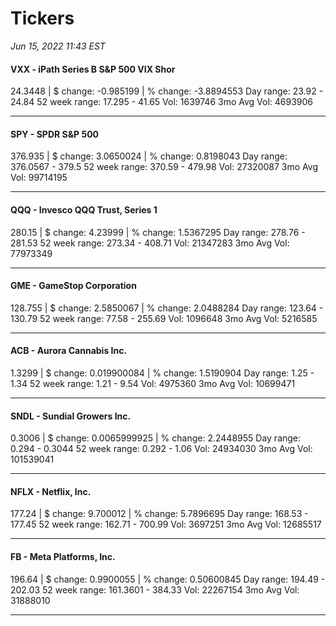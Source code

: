 # Tickers
*Jun 15, 2022 11:43 EST*

#### VXX - iPath Series B S&P 500 VIX Shor
24.3448 | $ change: -0.985199 | % change: -3.8894553
Day range: 23.92 - 24.84 52 week range: 17.295 - 41.65
Vol: 1639746 3mo Avg Vol: 4693906

---

#### SPY - SPDR S&P 500
376.935 | $ change: 3.0650024 | % change: 0.8198043
Day range: 376.0567 - 379.5 52 week range: 370.59 - 479.98
Vol: 27320087 3mo Avg Vol: 99714195

---

#### QQQ - Invesco QQQ Trust, Series 1
280.15 | $ change: 4.23999 | % change: 1.5367295
Day range: 278.76 - 281.53 52 week range: 273.34 - 408.71
Vol: 21347283 3mo Avg Vol: 77973349

---

#### GME - GameStop Corporation
128.755 | $ change: 2.5850067 | % change: 2.0488284
Day range: 123.64 - 130.79 52 week range: 77.58 - 255.69
Vol: 1096648 3mo Avg Vol: 5216585

---

#### ACB - Aurora Cannabis Inc.
1.3299 | $ change: 0.019900084 | % change: 1.5190904
Day range: 1.25 - 1.34 52 week range: 1.21 - 9.54
Vol: 4975360 3mo Avg Vol: 10699471

---

#### SNDL - Sundial Growers Inc.
0.3006 | $ change: 0.0065999925 | % change: 2.2448955
Day range: 0.294 - 0.3044 52 week range: 0.292 - 1.06
Vol: 24934030 3mo Avg Vol: 101539041

---

#### NFLX - Netflix, Inc.
177.24 | $ change: 9.700012 | % change: 5.7896695
Day range: 168.53 - 177.45 52 week range: 162.71 - 700.99
Vol: 3697251 3mo Avg Vol: 12685517

---

#### FB - Meta Platforms, Inc.
196.64 | $ change: 0.9900055 | % change: 0.50600845
Day range: 194.49 - 202.03 52 week range: 161.3601 - 384.33
Vol: 22267154 3mo Avg Vol: 31888010

---


